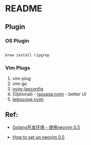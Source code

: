 # README

## Plugin

### OS Plugin

```bash

brew install ripgrep

```

### Vim Plugs


1. vim-plug
1. vim-go
1. [nvim-lspconfig](https://github.com/neovim/nvim-lspconfig)
1. (Optional) - [lspsaga.nvim](https://github.com/glepnir/lspsaga.nvim) - better UI
1. [telescope.nvim](https://github.com/nvim-telescope/telescope.nvim)



## Ref:

- [Golang开发环境 - 使用neovim 0.5](https://amikai.github.io/2021/08/16/go_neovim_env_0.5/)

- [How to set up neovim 0.5](https://blog.inkdrop.app/how-to-set-up-neovim-0-5-modern-plugins-lsp-treesitter-etc-542c3d9c9887)

